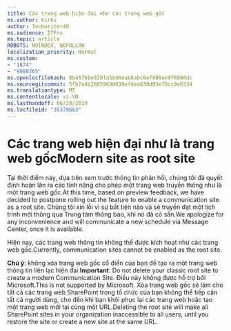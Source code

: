 ```yaml
---
title: Các trang web hiện đại như các trang web gốc
ms.author: kirks
author: Techwriter40
ms.audience: ITPro
ms.topic: article
ROBOTS: NOINDEX, NOFOLLOW
localization_priority: Normal
ms.custom:
- "1874"
- "9000265"
ms.openlocfilehash: 8b45766e920fa5bd6eab8abc6ef808ae978808dc
ms.sourcegitcommit: 5fb7a4b28859690020efdea630d03e70cc0e6334
ms.translationtype: MT
ms.contentlocale: vi-VN
ms.lasthandoff: 06/28/2019
ms.locfileid: "35379663"
---
```

# <a name="modern-site-as-root-site"></a><span data-ttu-id="c0475-102">Các trang web hiện đại như là trang web gốc</span><span class="sxs-lookup"><span data-stu-id="c0475-102">Modern site as root site</span></span>

<span data-ttu-id="c0475-103">Tại thời điểm này, dựa trên xem trước thông tin phản hồi, chúng tôi đã quyết định hoãn lăn ra các tính năng cho phép một trang web truyền thông như là một trang web gốc.</span><span class="sxs-lookup"><span data-stu-id="c0475-103">At this time, based on preview feedback, we have decided to postpone rolling out the feature to enable a communication site as a root site.</span></span> <span data-ttu-id="c0475-104">Chúng tôi xin lỗi vì sự bất tiện nào và sẽ truyền đạt một lịch trình mới thông qua Trung tâm thông báo, khi nó đã có sẵn.</span><span class="sxs-lookup"><span data-stu-id="c0475-104">We apologize for any inconvenience and will communicate a new schedule via Message Center, once it is available.</span></span>

<span data-ttu-id="c0475-105">Hiện nay, các trang web thông tin không thể được kích hoạt như các trang web gốc.</span><span class="sxs-lookup"><span data-stu-id="c0475-105">Currently, communication sites cannot be enabled as the root site.</span></span>

<span data-ttu-id="c0475-106">**Chú ý**: không xóa trang web gốc cổ điển của bạn để tạo ra một trang web thông tin liên lạc hiện đại.</span><span class="sxs-lookup"><span data-stu-id="c0475-106">**Important**: Do not delete your classic root site to create a modern Communication Site.</span></span> <span data-ttu-id="c0475-107">Điều này không được hỗ trợ bởi Microsoft.</span><span class="sxs-lookup"><span data-stu-id="c0475-107">This is not supported by Microsoft.</span></span> <span data-ttu-id="c0475-108">Xóa trang web gốc sẽ làm cho tất cả các trang web SharePoint trong tổ chức của bạn không thể tiếp cận tất cả người dùng, cho đến khi bạn khôi phục lại các trang web hoặc tạo một trang web mới tại cùng một URL.</span><span class="sxs-lookup"><span data-stu-id="c0475-108">Deleting the root site will make all SharePoint sites in your organization inaccessible to all users, until you restore the site or create a new site at the same URL.</span></span>
